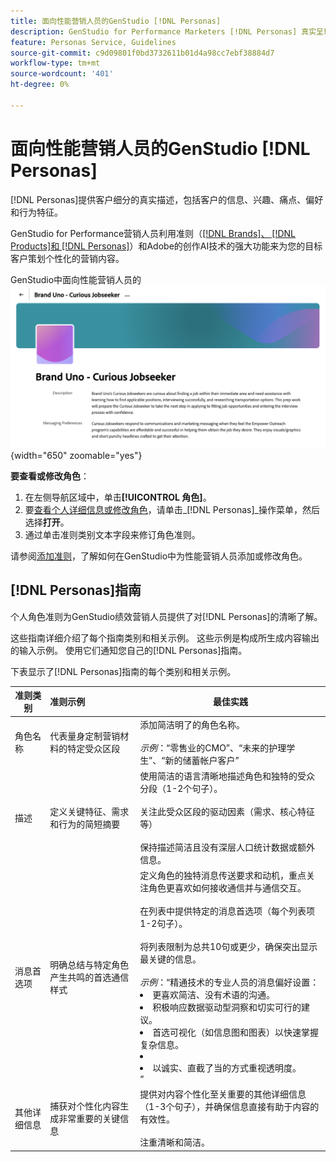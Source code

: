 ```yaml
---
title: 面向性能营销人员的GenStudio [!DNL Personas]
description: GenStudio for Performance Marketers [!DNL Personas] 真实呈现了您的客户区段，并捕获了他们的兴趣、痛点、偏好和行为特征。
feature: Personas Service, Guidelines
source-git-commit: c9d09801f0bd3732611b01d4a98cc7ebf38884d7
workflow-type: tm+mt
source-wordcount: '401'
ht-degree: 0%

---
```



# 面向性能营销人员的GenStudio [!DNL Personas]

[!DNL Personas]提供客户细分的真实描述，包括客户的信息、兴趣、痛点、偏好和行为特征。

GenStudio for Performance营销人员利用准则（[[!DNL Brands]、 [!DNL Products]和 [!DNL Personas]](overview.md)）和Adobe的创作AI技术的强大功能来为您的目标客户策划个性化的营销内容&#x200B;。

GenStudio中面向性能营销人员的![[!DNL Personas]指南](/help/assets/personas-guidelines.png){width="650" zoomable="yes"}

**要查看或修改角色**：

1. 在左侧导航区域中，单击&#x200B;**[!UICONTROL 角色]**。
1. 要[查看个人详细信息或修改角色](add-guidelines.md#manage-personas)，请单击&#x200B;_[!DNL Personas]_操作菜单，然后选择&#x200B;**打开**。
1. 通过单击准则类别文本字段来修订角色准则。

请参阅[添加准则](add-guidelines.md)，了解如何在GenStudio中为性能营销人员添加或修改角色。

## [!DNL Personas]指南

个人角色准则为GenStudio绩效营销人员提供了对[!DNL Personas]的清晰了解。

这些指南详细介绍了每个指南类别和相关示例。 这些示例是构成所生成内容输出的输入示例。 使用它们通知您自己的[!DNL Personas]指南。

下表显示了[!DNL Personas]指南的每个类别和相关示例。

| 准则类别 | 准则示例 | 最佳实践 |
| ------------------| :---------- |-------------|
| 角色名称 | 代表量身定制营销材料的特定受众区段 | 添加简洁明了的角色名称。<br><br>_示例_：“零售业的CMO”、“未来的护理学生”、“新的储蓄帐户客户” |
| 描述 | 定义关键特征、需求和行为的简短摘要 | 使用简洁的语言清晰地描述角色和独特的受众分段（1-2个句子）。<br><br>关注此受众区段的驱动因素（需求、核心特征等）<br><br>保持描述简洁且没有深层人口统计数据或额外信息。 |
| 消息首选项 | 明确总结与特定角色产生共鸣的首选通信样式 | 定义角色的独特消息传送要求和动机，重点关注角色更喜欢如何接收通信并与通信交互。<br><br>在列表中提供特定的消息首选项（每个列表项1-2句子）。<br><br>将列表限制为总共10句或更少，确保突出显示最关键的信息。<br><br>_示例_：“精通技术的专业人员的消息偏好设置：<li>更喜欢简洁、没有术语的沟通。</li><li>积极响应数据驱动型洞察和切实可行的建议。</li><li>首选可视化（如信息图和图表）以快速掌握复杂信息。<li><li>以诚实、直截了当的方式重视透明度。</li>” |
| 其他详细信息 | 捕获对个性化内容生成非常重要的关键信息 | 提供对内容个性化至关重要的其他详细信息（1-3个句子），并确保信息直接有助于内容的有效性。<br><br>注重清晰和简洁。 |
